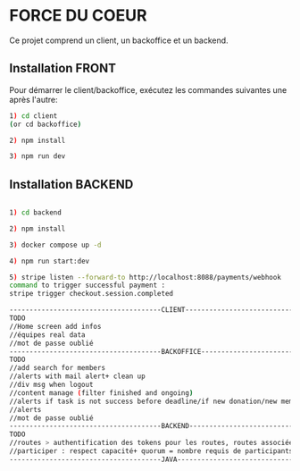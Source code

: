 # FORCE DU COEUR

Ce projet comprend un client, un backoffice et un backend.

## Installation FRONT

Pour démarrer le client/backoffice, exécutez les commandes suivantes une après l'autre:
```bash
1) cd client
(or cd backoffice)

2) npm install

3) npm run dev

```
## Installation BACKEND
```bash

1) cd backend

2) npm install

3) docker compose up -d

4) npm run start:dev

5) stripe listen --forward-to http://localhost:8088/payments/webhook
command to trigger successful payment :
stripe trigger checkout.session.completed

--------------------------------------CLIENT---------------------------------------------------
TODO
//Home screen add infos
//équipes real data
//mot de passe oublié
--------------------------------------BACKOFFICE------------------------------------------------
TODO
//add search for members
//alerts with mail alert+ clean up
//div msg when logout
//content manage (filter finished and ongoing)
//alerts if task is not success before deadline/if new donation/new membership
//alerts 
//mot de passe oublié
--------------------------------------BACKEND---------------------------------------------------
TODO
//routes > authentification des tokens pour les routes, routes associées aux tables jointes
//participer : respect capacité+ quorum = nombre requis de participants pour que la réunion puisse se tenir
--------------------------------------JAVA------------------------------------------------------
```
